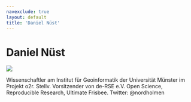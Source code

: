 ```yaml
---
navexclude: true
layout: default
title: 'Daniel Nüst'
---
```


# Daniel Nüst

![](https://www.gravatar.com/avatar/d46f26233c2bd03a3993a205a14b6a91)

Wissenschaftler am Institut für Geoinformatik der Universität Münster im Projekt o2r.
Stellv. Vorsitzender von de-RSE e.V.
Open Science, Reproducible Research, Ultimate Frisbee.
Twitter: @nordholmen